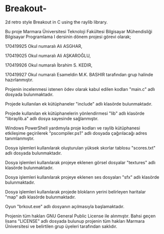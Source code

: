 # Breakout-
2d retro style Breakout in C using the raylib library. 

Bu proje Marmara Üniversitesi Teknoloji Fakültesi Bilgisayar Mühendisliği Bilgisayar Programlama I dersinin dönem projesi görevi olarak;

170419925 Okul numaralı Ali ASGHAR,

170419025 Okul numaralı Ali AŞKAROĞLU,

170419926 Okul numaralı İbrahim S. KEDIR,

170419927 Okul numaralı Esameldin M.K. BASHIR tarafından grup halinde hazırlanmıştır.




Projenin incelenmesi istenen ödev olarak kabul edilen kodları "main.c" adlı dosyada bulunmaktadır.


Projede kullanılan ek kütüphaneler "include" adlı klasörde bulunmaktadır.

Projede kullanılan ek kütüphanelerin yönlendirmesi "lib" adlı klasörde "libraylib.a" adlı dosya sayesinde sağlanmıştır.

Windows PowerShell yardımıyla proje kodları ve raylib kütüphanesi etkileşime geçirilerek "pscompiler.ps1" adlı dosyada çağırılacağı adres tanımlanmıştır.

Dosya işlemleri kullanılarak oluşturulan yüksek skorlar tablosu "scores.txt" adlı dosyada bulunmaktadır.

Dosya işlemleri kullanılarak projeye eklenen görsel dosyalar "textures" adlı klasörde bulunmaktadır.

Dosya işlemleri kullanılarak projeye eklenen ses dosyaları "sfx" adlı klasörde bulunmaktadır.

Dosya işlemleri kullanılarak projede blokların yerini belirleyen haritalar "map" adlı klasörde bulunmaktadır.

Oyun "brkout.exe" adlı dosyanın açılmasıyla başlamaktadır.


Projenin tüm hakları GNU General Public License ile alınmıştır.
Bahsi geçen lisans "LICENSE" adlı dosyada bulunup projenin tüm hakları Marmara Üniversitesi ve belirtilen grup üyeleri tarafından saklıdır.
